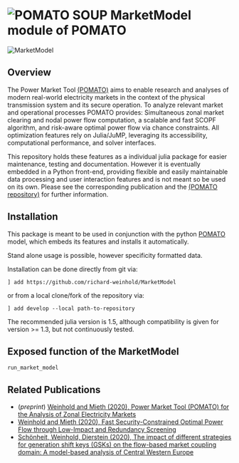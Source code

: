 
![POMATO SOUP](https://raw.githubusercontent.com/richard-weinhold/pomato/main/docs/_static/graphics/pomato_logo_small.png) MarketModel module of POMATO
=======================================================================================================================================================

![MarketModel](https://github.com/richard-weinhold/MarketModel/workflows/MarketModel/badge.svg)

Overview
--------

The Power Market Tool [(POMATO)](https://github.com/richard-weinhold/pomato) aims to enable research
and analyses of modern real-world electricity markets in the context of the physical transmission
system and its secure operation. To analyze relevant market and operational processes POMATO
provides: Simultaneous zonal market clearing and nodal power flow computation, a scalable and fast
SCOPF algorithm, and risk-aware optimal power flow via chance constraints. All optimization features
rely on Julia/JuMP, leveraging its accessibility, computational performance, and solver interfaces.

This repository holds these features as a individual julia package for easier maintenance, testing
and documentation. However it is eventually embedded in a Python front-end, providing flexible and
easily maintainable data processing and user interaction features and is not meant so be used on its
own. Please see the corresponding publication and the [(POMATO
repository)](https://github.com/richard-weinhold/pomato) for further information.

Installation
------------

This package is meant to be used in conjunction with the python
[POMATO](https://github.com/richard-weinhold/pomato) model, which embeds its features and installs
it automatically. 

Stand alone usage is possible, however specificity formatted data. 

Installation can be done directly from git via: 

```
] add https://github.com/richard-weinhold/MarketModel
```

or from a local clone/fork of the repository via: 

```
] add develop --local path-to-repository
```

The recommended julia version is 1.5, although compatibility is given for version >= 1.3, but not
continuously tested. 


Exposed function of the MarketModel
-----------------------------------

```@docs
run_market_model
```



Related Publications
--------------------
- (*preprint*) [Weinhold and Mieth (2020), Power Market Tool (POMATO) for the Analysis of Zonal 
   Electricity Markets](https://arxiv.org/abs/2011.11594)
- [Weinhold and Mieth (2020), Fast Security-Constrained Optimal Power Flow through 
   Low-Impact and Redundancy Screening](https://ieeexplore.ieee.org/document/9094021)
- [Schönheit, Weinhold, Dierstein (2020), The impact of different strategies for generation 
   shift keys (GSKs) on  the flow-based market coupling domain: A model-based analysis of Central Western Europe](https://www.sciencedirect.com/science/article/pii/S0306261919317544)



